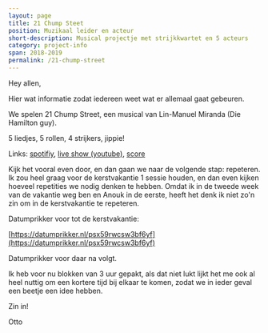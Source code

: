 ```yaml
---
layout: page
title: 21 Chump Steet
position: Muzikaal leider en acteur
short-description: Musical projectje met strijkkwartet en 5 acteurs
category: project-info
span: 2018-2019
permalink: /21-chump-street
---
```


Hey allen,

Hier wat informatie zodat iedereen weet wat er allemaal gaat gebeuren.

We spelen 21 Chump Street, een musical van Lin-Manuel Miranda (Die Hamilton guy). 

5 liedjes, 5 rollen, 4 strijkers, jippie!

Links: [spotifiy](https://open.spotify.com/album/5RGnJGlUaM6ef8CWq1NRyO?si=nubtHfILQEOfKgeTxoR7pg), [live show (youtube)](https://www.youtube.com/watch?v=ELBGa6-uOhc), [score](/assets/scores/21-chump-street.pdf)

Kijk het vooral even door, en dan gaan we naar de volgende stap: repeteren. Ik
zou heel graag voor de kerstvakantie 1 sessie houden, en dan even kijken
hoeveel repetities we nodig denken te hebben.  Omdat ik in de tweede week van
de vakantie weg ben en Anouk in de eerste, heeft het denk ik niet zo'n zin om
in de kerstvakantie te repeteren.

Datumprikker voor tot de kerstvakantie:

[https://datumprikker.nl/psx59rwcsw3bf6yf](https://datumprikker.nl/psx59rwcsw3bf6yf)

Datumprikker voor daar na volgt.



Ik heb voor nu blokken van 3 uur gepakt, als dat niet lukt lijkt het me ook al
heel nuttig om een kortere tijd bij elkaar te komen, zodat we in ieder geval
een beetje een idee hebben.


Zin in!

Otto



